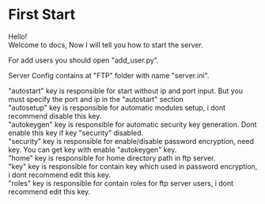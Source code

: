 # First Start

Hello!  
Welcome to docs,
Now I will tell you how to start the server.

For add users you should open "add_user.py".  

Server Config contains at "FTP" folder with name "server.ini".  
  
"autostart" key is responsible for start without ip and port input. But you must specify the port and ip in the "autostart" section  
"autosetup" key is responsible for automatic modules setup, i dont recommend disable this key.  
"autokeygen" key is responsible for automatic security key generation. Dont enable this key if key "security" disabled.  
"security" key is responsible for enable/disable password encryption, need key. You can get key with enable "autokeygen" key.  
"home" key is responsible for home directory path in ftp server.  
"key" key is responsible for contain key which used in password encryption, i dont recommend edit this key.  
"roles" key is responsible for contain roles for ftp server users, i dont recommend edit this key.  

